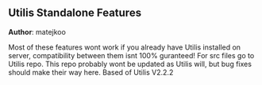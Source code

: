## Utilis Standalone Features

**Author**: matejkoo  

Most of these features wont work if you already have Utilis installed on server, compatibility between them isnt 100% guranteed!
For src files go to Utilis repo. This repo probably wont be updated as Utilis will, but bug fixes should make their way here.
Based of Utilis V2.2.2
